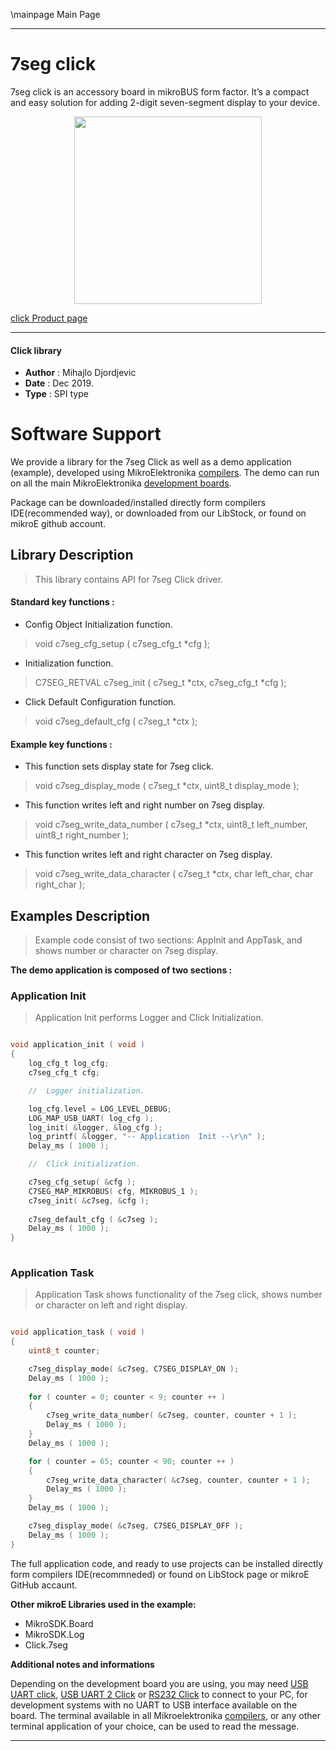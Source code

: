 \mainpage Main Page
 
 

---
# 7seg click

7seg click is an accessory board in mikroBUS form factor. 
It’s a compact and easy solution for adding 2-digit seven-segment display to your device.

<p align="center">
  <img src="https://download.mikroe.com/images/click_for_ide/7seg_click.png" height=300px>
</p>

[click Product page](https://www.mikroe.com/7seg-click)

---


#### Click library 

- **Author**        : Mihajlo Djordjevic
- **Date**          : Dec 2019.
- **Type**          : SPI type


# Software Support

We provide a library for the 7seg Click 
as well as a demo application (example), developed using MikroElektronika 
[compilers](https://shop.mikroe.com/compilers). 
The demo can run on all the main MikroElektronika [development boards](https://shop.mikroe.com/development-boards).

Package can be downloaded/installed directly form compilers IDE(recommended way), or downloaded from our LibStock, or found on mikroE github account. 

## Library Description

> This library contains API for 7seg Click driver.

#### Standard key functions :

- Config Object Initialization function.
> void c7seg_cfg_setup ( c7seg_cfg_t *cfg ); 
 
- Initialization function.
> C7SEG_RETVAL c7seg_init ( c7seg_t *ctx, c7seg_cfg_t *cfg );

- Click Default Configuration function.
> void c7seg_default_cfg ( c7seg_t *ctx );

#### Example key functions :

- This function sets display state for 7seg click.
> void c7seg_display_mode ( c7seg_t *ctx, uint8_t display_mode );
 
- This function writes left and right number on 7seg display.
> void c7seg_write_data_number ( c7seg_t *ctx, uint8_t left_number, uint8_t right_number );

- This function writes left and right character on 7seg display.
> void c7seg_write_data_character ( c7seg_t *ctx, char left_char, char right_char );

## Examples Description

> 
> Example code consist of two sections: AppInit and AppTask,
> and shows number or character on 7seg display.
> 

**The demo application is composed of two sections :**

### Application Init 

>
> Application Init performs Logger and Click Initialization.
> 

```c

void application_init ( void )
{
    log_cfg_t log_cfg;
    c7seg_cfg_t cfg;

    //  Logger initialization.

    log_cfg.level = LOG_LEVEL_DEBUG;
    LOG_MAP_USB_UART( log_cfg );
    log_init( &logger, &log_cfg );
    log_printf( &logger, "-- Application  Init --\r\n" );
    Delay_ms ( 1000 );

    //  Click initialization.

    c7seg_cfg_setup( &cfg );
    C7SEG_MAP_MIKROBUS( cfg, MIKROBUS_1 );
    c7seg_init( &c7seg, &cfg );
    
    c7seg_default_cfg ( &c7seg );
    Delay_ms ( 1000 );
}
  
```

### Application Task

>
> Application Task shows functionality of the 7seg click,
> shows number or character on left and right display.
> 

```c

void application_task ( void )
{
    uint8_t counter;

    c7seg_display_mode( &c7seg, C7SEG_DISPLAY_ON );
    Delay_ms ( 1000 );
    
    for ( counter = 0; counter < 9; counter ++ )
    {
        c7seg_write_data_number( &c7seg, counter, counter + 1 );
        Delay_ms ( 1000 );
    }
    Delay_ms ( 1000 );

    for ( counter = 65; counter < 90; counter ++ )
    {
        c7seg_write_data_character( &c7seg, counter, counter + 1 );
        Delay_ms ( 1000 );
    }
    Delay_ms ( 1000 );

    c7seg_display_mode( &c7seg, C7SEG_DISPLAY_OFF );
    Delay_ms ( 1000 );
} 

```

The full application code, and ready to use projects can be  installed directly form compilers IDE(recommneded) or found on LibStock page or mikroE GitHub accaunt.

**Other mikroE Libraries used in the example:** 

- MikroSDK.Board
- MikroSDK.Log
- Click.7seg

**Additional notes and informations**

Depending on the development board you are using, you may need 
[USB UART click](https://shop.mikroe.com/usb-uart-click), 
[USB UART 2 Click](https://shop.mikroe.com/usb-uart-2-click) or 
[RS232 Click](https://shop.mikroe.com/rs232-click) to connect to your PC, for 
development systems with no UART to USB interface available on the board. The 
terminal available in all Mikroelektronika 
[compilers](https://shop.mikroe.com/compilers), or any other terminal application 
of your choice, can be used to read the message.



---

